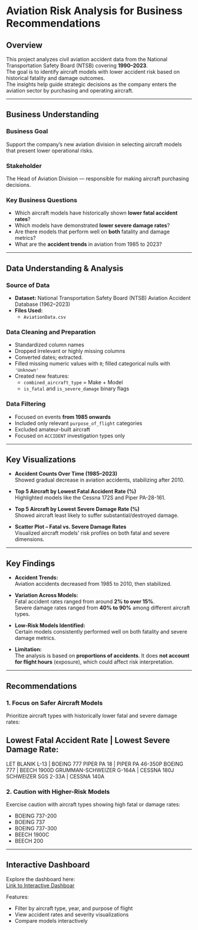 # Aviation Risk Analysis for Business Recommendations

## Overview

This project analyzes civil aviation accident data from the National Transportation Safety Board (NTSB) covering **1990–2023**.  
The goal is to identify aircraft models with lower accident risk based on historical fatality and damage outcomes.  
The insights help guide strategic decisions as the company enters the aviation sector by purchasing and operating aircraft.

---

## Business Understanding

### Business Goal
Support the company’s new aviation division in selecting aircraft models that present lower operational risks.

### Stakeholder
The Head of Aviation Division — responsible for making aircraft purchasing decisions.

### Key Business Questions
- Which aircraft models have historically shown **lower fatal accident rates**?
- Which models have demonstrated **lower severe damage rates**?
- Are there models that perform well on **both** fatality and damage metrics?
- What are the **accident trends** in aviation from 1985 to 2023?

---

## Data Understanding & Analysis

### Source of Data
- **Dataset:** National Transportation Safety Board (NTSB) Aviation Accident Database (1962–2023)
- **Files Used:**
  - `AviationData.csv`

### Data Cleaning and Preparation
- Standardized column names
- Dropped irrelevant or highly missing columns
- Converted dates; extracted.
- Filled missing numeric values with `0`; filled categorical nulls with `'Unknown'`
- Created new features:
  - `combined_aircraft_type` = Make + Model
  - `is_fatal` and `is_severe_damage` binary flags

### Data Filtering
- Focused on events **from 1985 onwards**
- Included only relevant `purpose_of_flight` categories
- Excluded amateur-built aircraft
- Focused on `ACCIDENT` investigation types only

---

## Key Visualizations

- **Accident Counts Over Time (1985–2023)**  
  Showed gradual decrease in aviation accidents, stabilizing after 2010.
  
- **Top 5 Aircraft by Lowest Fatal Accident Rate (%)**  
  Highlighted models like the Cessna 172S and Piper PA-28-161.

- **Top 5 Aircraft by Lowest Severe Damage Rate (%)**  
  Showed aircraft least likely to suffer substantial/destroyed damage.

- **Scatter Plot – Fatal vs. Severe Damage Rates**  
  Visualized aircraft models' risk profiles on both fatal and severe dimensions.

---

## Key Findings

- **Accident Trends:**  
  Aviation accidents decreased from 1985 to 2010, then stabilized.

- **Variation Across Models:**  
  Fatal accident rates ranged from around **2% to over 15%**.  
  Severe damage rates ranged from **40% to 90%** among different aircraft types.

- **Low-Risk Models Identified:**  
  Certain models consistently performed well on both fatality and severe damage metrics.

- **Limitation:**  
  The analysis is based on **proportions of accidents**. It does **not account for flight hours** (exposure), which could affect risk interpretation.

---

## Recommendations

### 1. Focus on Safer Aircraft Models
Prioritize aircraft types with historically lower fatal and severe damage rates:

Lowest Fatal Accident Rate                         | Lowest Severe Damage Rate:
----------------------------------------------------------------------------------------------------
LET BLANIK L-13                                    | BOEING 777
PIPER PA 18                                        | PIPER PA 46-350P
BOEING 777                                         | BEECH 1900D
GRUMMAN-SCHWEIZER G-164A                           | CESSNA 180J
SCHWEIZER SGS 2-33A                                | CESSNA 140A


### 2. Caution with Higher-Risk Models
Exercise caution with aircraft types showing high fatal or damage rates:
- BOEING 737-200
- BOEING 737
- BOEING 737-300
- BEECH 1900C
- BEECH 200

---

## Interactive Dashboard

Explore the dashboard here:  
 [Link to Interactive Dashboar](https://public.tableau.com/app/profile/samwel.ongechi/viz/Tableaudraft_17459046483820/Dashboard1?publish=yes)

Features:
- Filter by aircraft type, year, and purpose of flight
- View accident rates and severity visualizations
- Compare models interactively


